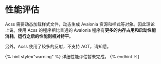 # 性能评估

Acss 需要动态加载样式文件，动态生成 Avalonia 资源和样式等对象。因此理论上说，使用 Acss 的程序相比普通的 Avalonia 程序有**更多的内存占用和启动性能消耗**，**运行之后的性能则相对持平**。

另外，Acss 使用了较多的反射，不支持 AOT，请知悉。

{% hint style="warning" %}
详细性能评估暂未完成。
{% endhint %}

